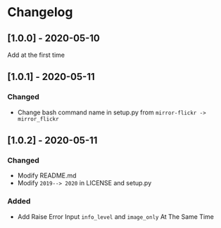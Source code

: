 # Changelog

## [1.0.0] - 2020-05-10

Add at the first time

## [1.0.1] - 2020-05-11

### Changed

- Change bash command name in setup.py from `mirror-flickr -> mirror_flickr`

## [1.0.2] - 2020-05-11

### Changed

- Modify README.md
- Modify `2019--> 2020` in LICENSE and setup.py

### Added
- Add Raise Error Input `info_level` and `image_only` At The Same Time
